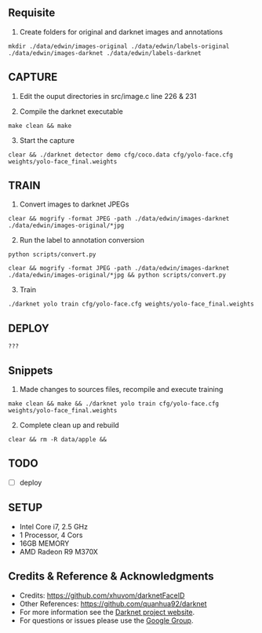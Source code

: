 ## Requisite
1. Create folders for original and darknet images and annotations
```
mkdir ./data/edwin/images-original ./data/edwin/labels-original ./data/edwin/images-darknet ./data/edwin/labels-darknet
```


## CAPTURE 
1. Edit the ouput directories in src/image.c line 226 & 231

2. Compile the darknet executable
```
make clean && make
```

3. Start the capture
```
clear && ./darknet detector demo cfg/coco.data cfg/yolo-face.cfg weights/yolo-face_final.weights
``` 


## TRAIN
1. Convert images to darknet JPEGs
```
clear && mogrify -format JPEG -path ./data/edwin/images-darknet ./data/edwin/images-original/*jpg
```

2. Run the label to annotation conversion
```
python scripts/convert.py
```

```
clear && mogrify -format JPEG -path ./data/edwin/images-darknet ./data/edwin/images-original/*jpg && python scripts/convert.py
```

3. Train
```
./darknet yolo train cfg/yolo-face.cfg weights/yolo-face_final.weights 
```

## DEPLOY
```
???
```

## Snippets
1. Made changes to sources files, recompile and execute training
```
make clean && make && ./darknet yolo train cfg/yolo-face.cfg weights/yolo-face_final.weights 
```
2. Complete clean up and rebuild
```
clear && rm -R data/apple && 
```

## TODO
- [ ] deploy

## SETUP
* Intel Core i7, 2.5 GHz
* 1 Processor, 4 Cors
* 16GB MEMORY
* AMD Radeon R9 M370X

## Credits & Reference & Acknowledgments 
* Credits: https://github.com/xhuvom/darknetFaceID
* Other References: https://github.com/quanhua92/darknet
* For more information see the [Darknet project website](http://pjreddie.com/darknet).
* For questions or issues please use the [Google Group](https://groups.google.com/forum/#!forum/darknet).